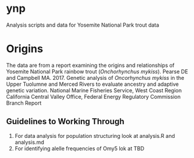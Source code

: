 # ynp
Analysis scripts and data for Yosemite National Park trout data

# Origins
The data are from a report examining the origins and relationships of Yosemite National Park rainbow trout (_Onchorhynchus mykiss_). 
Pearse DE and Campbell MA. 2017. Genetic analysis of _Oncorhynchus mykiss_ in the Upper Tuolumne and Merced Rivers to evaluate ancestry and adaptive genetic variation. National Marine Fisheries Service, West Coast Region California Central Valley Office, Federal Energy Regulatory Commission Branch Report

## Guidelines to Working Through
1. For data analysis for population structuring look at analysis.R and analysis.md
2. For identifying alelle frequencies of Omy5 lok at TBD
